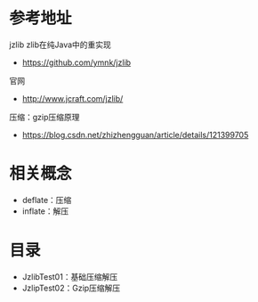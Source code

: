 # 参考地址
jzlib zlib在纯Java中的重实现
- https://github.com/ymnk/jzlib

官网
- http://www.jcraft.com/jzlib/

压缩：gzip压缩原理
- https://blog.csdn.net/zhizhengguan/article/details/121399705

# 相关概念
- deflate：压缩
- inflate：解压

# 目录
- JzlibTest01：基础压缩解压
- JzlipTest02：Gzip压缩解压

